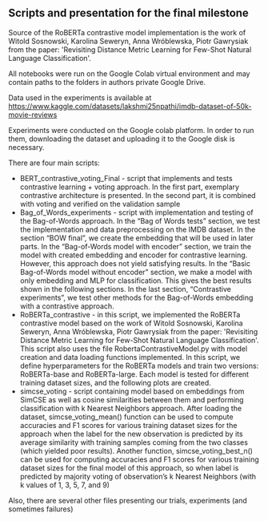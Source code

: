 ## Scripts and presentation for the final milestone

Source of the RoBERTa contrastive model implementation is the work of Witold Sosnowski, Karolina Seweryn, Anna Wróblewska, Piotr Gawrysiak from the paper: 'Revisiting Distance Metric Learning for Few-Shot Natural Language Classification'.

All notebooks were run on the Google Colab virtual environment and may contain paths to the folders in authors private Google Drive.

Data used in the experiments is available at https://www.kaggle.com/datasets/lakshmi25npathi/imdb-dataset-of-50k-movie-reviews

Experiments were conducted on the Google colab platform. In order to run them, downloading the dataset and uploading it to the Google disk is necessary. 

There are four main scripts:
* BERT_contrastive_voting_Final - script that implements and tests contrastive learning + voting approach. In the first part, exemplary contrastive architecture is presented. In the second part, it is combined with voting and verified on the validation sample
* Bag_of_Words_experiments - script with implementation and testing of the Bag-of-Words approach. In the “Bag of Words tests” section, we test the implementation and data preprocessing on the IMDB dataset. In the section “BOW final”, we create the embedding that will be used in later parts. In the “Bag-of-Words model with encoder” section, we train the model with created embedding and encoder for contrastive learning. However, this approach does not yield satisfying results. In the “Basic Bag-of-Words model without encoder” section, we make a model with only embedding and MLP for classification. This gives the best results shown in the following sections. In the last section, “Contrastive experiments”, we test other methods for the Bag-of-Words embedding with a contrastive approach.
* RoBERTa_contrastive - in this script, we implemented the RoBERTa contrastive model based on the work of Witold Sosnowski, Karolina Seweryn, Anna Wróblewska, Piotr Gawrysiak from the paper: 'Revisiting Distance Metric Learning for Few-Shot Natural Language Classification'. This script also uses the file RobertaContrastiveModel.py with model creation and data loading functions implemented. In this script, we define hyperparameters for the RoBERTa models and train two versions: RoBERTa-base and RoBERTa-large. Each model is tested for different training dataset sizes, and the following plots are created.
* simcse_voting - script containing model based on embeddings from SimCSE as well as cosine similarities between them and performing classification with k Nearest Neighbors approach. After loading the dataset, simcse_voting_mean() function can be used to compute accuracies and F1 scores for various training dataset sizes for the approach when the label for the new observation is predicted by its average similarity with training samples coming from the two classes (which yielded poor results). Another function, simcse_voting_best_n() can be used for computing accuracies and F1 scores for various training dataset sizes for the final model of this approach, so when label is predicted by majority voting of observation’s k Nearest Neighbors (with k values of 1, 3, 5, 7, and 9)

Also, there are several other files presenting our trials, experiments (and sometimes failures)


